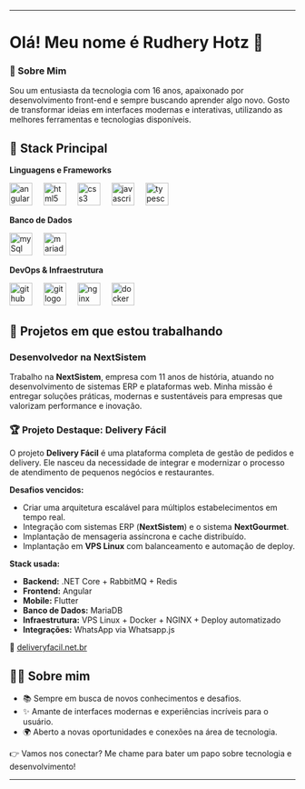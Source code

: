 
---

# Olá! Meu nome é Rudhery Hotz 👋

### 🚀 Sobre Mim
Sou um entusiasta da tecnologia com 16 anos, apaixonado por desenvolvimento front-end e sempre buscando aprender algo novo. Gosto de transformar ideias em interfaces modernas e interativas, utilizando as melhores ferramentas e tecnologias disponíveis.

## 🧰 Stack Principal

**Linguagens e Frameworks**
<div align="left">
  <img src="https://img.shields.io/badge/Angular-DD0031?logo=angular&logoColor=white&style=for-the-badge" height="40" alt="angularjs logo"  />
  <img width="12" />
  <img src="https://img.shields.io/badge/HTML5-E34F26?logo=html5&logoColor=white&style=for-the-badge" height="40" alt="html5 logo"  />
  <img width="12" />
  <img src="https://img.shields.io/badge/CSS3-1572B6?logo=css3&logoColor=white&style=for-the-badge" height="40" alt="css3 logo"  />
  <img width="12" />
  <img src="https://img.shields.io/badge/JavaScript-F7DF1E?logo=javascript&logoColor=black&style=for-the-badge" height="40" alt="javascript logo"  />
  <img width="12" />
  <img src="https://img.shields.io/badge/TypeScript-3178C6?logo=typescript&logoColor=white&style=for-the-badge" height="40" alt="typescript logo"  />
</div>

**Banco de Dados**
<div align="left">
  <img src="https://img.shields.io/badge/MySQL-4479A1?style=for-the-badge&logo=mysql&logoColor=white" height="40" alt="mySql logo"  />
  <img width="12" />
  <img src="https://img.shields.io/badge/MariaDB-003545?style=for-the-badge&logo=mariadb&logoColor=white" height="40" alt="mariadb logo"  />
  <img width="12" />
</div>

**DevOps & Infraestrutura**
<div align="left">
  <img src="https://img.shields.io/badge/GitHub-181717?logo=github&logoColor=white&style=for-the-badge" height="40" alt="github logo"  />
  <img width="12" />
  <img src="https://img.shields.io/badge/Git-F05032?logo=git&logoColor=white&style=for-the-badge" height="40" alt="git logo"  />
  <img width="12" />
  <img src="https://img.shields.io/badge/NGINX-009639?logo=nginx&logoColor=white&style=for-the-badge" height="40" alt="nginx logo"  />
  <img width="12" />
  <img src="https://img.shields.io/badge/Docker-2496ED?logo=docker&logoColor=white&style=for-the-badge" height="40" alt="docker logo"  />
</div>

## 🌟 Projetos em que estou trabalhando

### Desenvolvedor na **NextSistem**

Trabalho na **NextSistem**, empresa com 11 anos de história, atuando no desenvolvimento de sistemas ERP e plataformas web. Minha missão é entregar soluções práticas, modernas e sustentáveis para empresas que valorizam performance e inovação.

### 🏆 Projeto Destaque: Delivery Fácil

O projeto **Delivery Fácil** é uma plataforma completa de gestão de pedidos e delivery. Ele nasceu da necessidade de integrar e modernizar o processo de atendimento de pequenos negócios e restaurantes.

**Desafios vencidos:**
- Criar uma arquitetura escalável para múltiplos estabelecimentos em tempo real.
- Integração com sistemas ERP (**NextSistem**) e o sistema **NextGourmet**.
- Implantação de mensageria assíncrona e cache distribuído.
- Implantação em **VPS Linux** com balanceamento e automação de deploy.

**Stack usada:**
- **Backend:** .NET Core + RabbitMQ + Redis
- **Frontend:** Angular
- **Mobile:** Flutter
- **Banco de Dados:** MariaDB
- **Infraestrutura:** VPS Linux + Docker + NGINX + Deploy automatizado
- **Integrações:** WhatsApp via Whatsapp.js

🔗 [deliveryfacil.net.br](https://deliveryfacil.net.br)

## 👨‍💻 Sobre mim

- 📚 Sempre em busca de novos conhecimentos e desafios.
- ✨ Amante de interfaces modernas e experiências incríveis para o usuário.
- 🌍 Aberto a novas oportunidades e conexões na área de tecnologia.

👉 Vamos nos conectar? Me chame para bater um papo sobre tecnologia e desenvolvimento!

---
